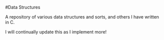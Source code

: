 #Data Structures


A repository of various data structures and sorts, and others I have written in C.

I will continually update this as I implement more!
